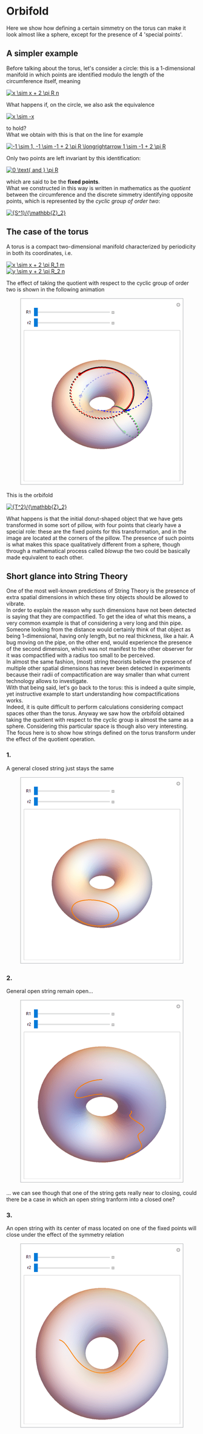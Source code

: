 # Orbifold
Here we show how defining a certain simmetry on the torus can make it look almost like a sphere, except for the presence of 4 'special points'.</br>

## A simpler example
Before talking about the torus, let's consider a circle: this is a 1-dimensional manifold in which points are identified modulo the length of the circumference
itself, meaning

<a href="https://www.codecogs.com/eqnedit.php?latex=x&space;\sim&space;x&space;&plus;&space;2&space;\pi&space;R&space;n" target="_blank"><img src="https://latex.codecogs.com/gif.latex?x&space;\sim&space;x&space;&plus;&space;2&space;\pi&space;R&space;n" title="x \sim x + 2 \pi R n" /></a></br>

What happens if, on the circle, we also ask the equivalence

<a href="https://www.codecogs.com/eqnedit.php?latex=x&space;\sim&space;-x" target="_blank"><img src="https://latex.codecogs.com/gif.latex?x&space;\sim&space;-x" title="x \sim -x" /></a>

to hold?<br>
What we obtain with this is that on the line for example

<a href="https://www.codecogs.com/eqnedit.php?latex=-1&space;\sim&space;1,&space;-1&space;\sim&space;-1&space;&plus;&space;2&space;\pi&space;R&space;\longrightarrow&space;1&space;\sim&space;-1&space;&plus;&space;2&space;\pi&space;R" target="_blank"><img src="https://latex.codecogs.com/gif.latex?-1&space;\sim&space;1,&space;-1&space;\sim&space;-1&space;&plus;&space;2&space;\pi&space;R&space;\longrightarrow&space;1&space;\sim&space;-1&space;&plus;&space;2&space;\pi&space;R" title="-1 \sim 1, -1 \sim -1 + 2 \pi R \longrightarrow 1 \sim -1 + 2 \pi R" /></a>

Only two points are left invariant by this identification:

<a href="https://www.codecogs.com/eqnedit.php?latex=0&space;\text{&space;and&space;}&space;\pi&space;R" target="_blank"><img src="https://latex.codecogs.com/gif.latex?0&space;\text{&space;and&space;}&space;\pi&space;R" title="0 \text{ and } \pi R" /></a>

which are said to be the **fixed points**.</br>
What we constructed in this way is written in mathematics as the _quotient_ between the circumference and the discrete simmetry identifying opposite points, which is represented by the _cyclic group of order two_:

<a href="https://www.codecogs.com/eqnedit.php?latex={S^1}/{\mathbb{Z}_2}" target="_blank"><img src="https://latex.codecogs.com/gif.latex?{S^1}/{\mathbb{Z}_2}" title="{S^1}/{\mathbb{Z}_2}" /></a>

## The case of the torus
A torus is a compact two-dimensional manifold characterized by periodicity in both its coordinates, i.e.</br>

<a href="https://www.codecogs.com/eqnedit.php?latex=x&space;\sim&space;x&space;&plus;&space;2&space;\pi&space;R_1&space;m" target="_blank"><img src="https://latex.codecogs.com/gif.latex?x&space;\sim&space;x&space;&plus;&space;2&space;\pi&space;R_1&space;m" title="x \sim x + 2 \pi R_1 m" /></a></br>
<a href="https://www.codecogs.com/eqnedit.php?latex=y&space;\sim&space;y&space;&plus;&space;2&space;\pi&space;R_2&space;n" target="_blank"><img src="https://latex.codecogs.com/gif.latex?y&space;\sim&space;y&space;&plus;&space;2&space;\pi&space;R_2&space;n" title="y \sim y + 2 \pi R_2 n" /></a>

The effect of taking the quotient with respect to the cyclic group of order two is shown in the following animation

<p align="center">
<img src="https://raw.githubusercontent.com/amanitta/physics/master/orbifold/torusToPillow.gif?token=AQJLFLY7F3FCCRASE7RYVEC7FAJO6"/>
</p>

This is the orbifold

<a href="https://www.codecogs.com/eqnedit.php?latex={T^2}/{\mathbb{Z}_2}" target="_blank"><img src="https://latex.codecogs.com/gif.latex?{T^2}/{\mathbb{Z}_2}" title="{T^2}/{\mathbb{Z}_2}" /></a>

What happens is that the initial donut-shaped object that we have gets transformed in some sort of pillow, with four points that clearly have a special role: these are the fixed points for this transformation, and in the image are located at the corners of the pillow. The presence of such points is what makes this space
qualitatively different from a sphere, though through a mathematical process called _blowup_ the two could be basically made equivalent to each other.

## Short glance into String Theory
One of the most well-known predictions of String Theory is the presence of extra spatial dimensions in which these tiny objects should be allowed to vibrate.</br>
In order to explain the reason why such dimensions have not been detected is saying that they are compactified. To get the idea of what this means, a very common
example is that of considering a very long and thin pipe. Someone looking from the distance would certainly think of that object as being 1-dimensional, having only length, but no real thickness, like a hair. A bug moving on the pipe, on the other end, would experience the presence of the second dimension, which was not manifest to the other observer for it was compactified with a radius too small to be perceived.</br>
In almost the same fashion, (most) string theorists believe the presence of multiple other spatial dimensions has never been detected in experiments because
their radii of compactification are way smaller than what current technology allows to investigate.</br>
With that being said, let's go back to the torus: this is indeed a quite simple, yet instructive example to start understanding how compactifications works.</br>
Indeed, it is quite difficult to perform calculations considering compact spaces other than the torus. Anyway we saw how the orbifold obtained taking the quotient
with respect to the cyclic group is almost the same as a sphere. Considering this particular space is though also very interesting.</br>
The focus here is to show how strings defined on the torus transform under the effect of the quotient operation.

### 1.
A general closed string just stays the same

<p align="center">
<img src="https://raw.githubusercontent.com/amanitta/physics/master/orbifold/closedString.gif?token=AQJLFL6P2AKSYQUDOQ5JV4C7FANHG"/>
</p>

### 2.
General open string remain open...
<p align="center">
<img src="https://raw.githubusercontent.com/amanitta/physics/master/orbifold/openUnbal.gif?token=AQJLFL23MV22LZ4L7K6FK327FANL6"/>
</p>
... we can see though that one of the string gets really near to closing, could there be a case in which an open string tranform into a closed one?

### 3.
An open string with its center of mass located on one of the fixed points will close under the effect of the symmetry relation
<p align="center">
<img src="https://raw.githubusercontent.com/amanitta/physics/master/orbifold/openBal.gif?token=AQJLFL5S4RKJQC7SICINLFS7FAP24"/>
</p>
